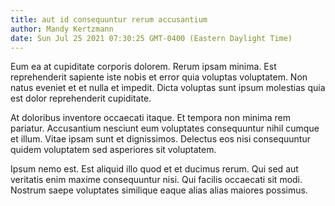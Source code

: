 ```yaml
---
title: aut id consequuntur rerum accusantium
author: Mandy Kertzmann
date: Sun Jul 25 2021 07:30:25 GMT-0400 (Eastern Daylight Time)
---
```

Eum ea at cupiditate corporis dolorem. Rerum ipsam minima. Est reprehenderit sapiente iste nobis et error quia voluptas voluptatem. Non natus eveniet et et nulla et impedit. Dicta voluptas sunt ipsum molestias quia est dolor reprehenderit cupiditate.

 At doloribus inventore occaecati itaque. Et tempora non minima rem pariatur. Accusantium nesciunt eum voluptates consequuntur nihil cumque et illum. Vitae ipsam sunt et dignissimos. Delectus eos nisi consequuntur quidem voluptatem sed asperiores sit voluptatem.

 Ipsum nemo est. Est aliquid illo quod et et ducimus rerum. Qui sed aut veritatis enim maxime consequuntur nisi. Qui facilis occaecati sit modi. Nostrum saepe voluptates similique eaque alias alias maiores possimus.